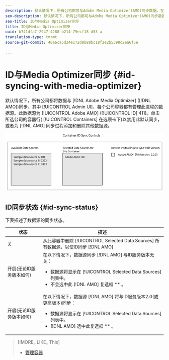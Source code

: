 ```yaml
---
description: 默认情况下，所有公司都可与Adobe Media Optimizer(AMO)同步数据。在管理员UI中，每个公司容器都有管理此进程的数据源。此数据源为Adobe AMO(ID411)。单击某个容器行(在“容器”选项卡下)以禁用此默认的同步，或为AMO同步过程添加和删除其他数据源。
seo-description: 默认情况下，所有公司都可与Adobe Media Optimizer(AMO)同步数据。在管理员UI中，每个公司容器都有管理此进程的数据源。此数据源为Adobe AMO(ID411)。单击某个容器行(在“容器”选项卡下)以禁用此默认的同步，或为AMO同步过程添加和删除其他数据源。
seo-title: ID与Media Optimizer同步
title: ID与Media Optimizer同步
uuid: b741dfa7-2947-4288-b214-79ecf18 d53 a
translation-type: tm+mt
source-git-commit: 40a6ca5d34ec72d8b88bc18f2e2b5390c2ea6f5e

---
```



# ID与Media Optimizer同步 {#id-syncing-with-media-optimizer}

默认情况下，所有公司都将数据与 [!DNL Adobe Media Optimizer] ([!DNL AMO])同步。其中 [!UICONTROL Admin UI]，每个公司容器都有管理此进程的数据源。此数据源为 [!UICONTROL Adobe AMO] ([!UICONTROL ID] 411)。单击所选公司的容器行( [!UICONTROL Containers] 在选项卡下)以禁用此默认同步，或者为 [!DNL AMO] 同步过程添加和删除其他数据源。

![](assets/id-sync.png)

## ID同步状态 {#id-sync-status}

下表描述了数据源的同步状态。

| 状态 | 描述 |
|------ | -------- |
| 关 | 从此容器中删除 [!UICONTROL Selected Data Sources] 所有数据源，以使ID同步 [!DNL AMO] |
| 开启(无论ID服务版本如何) | 在以下情况下，数据源同步 [!DNL AMO] 与ID服务版本无关： <ul><li>数据源将显示在 [!UICONTROL Selected Data Sources] 列表中。</li><li>不会选中此 [!DNL AMO] 复选框 ** 。</li></ul> |
| 开启(无论ID服务版本如何) | 在以下情况下，数据源 [!DNL AMO] 将与ID服务版本2.0(或更高版本)同步： <ul><li>数据源将显示在 [!UICONTROL Selected Data Sources] 列表中。</li><li>[!DNL AMO] 选中此复选框 ** 。</li></ul> |

>[!MORE_ LIKE_ This]
>
>* [管理容器](../companies/admin-manage-containers.md#task_61DB5CEECC5049DD8D059C642AC3F967)

